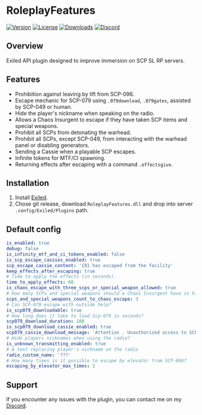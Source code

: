 # RoleplayFeatures

[![Version](https://img.shields.io/github/v/release/BIBlical33/RoleplayFeatures?sort=semver&style=flat-square&color=8DBBE9&label=Version)]()
[![License](https://img.shields.io/badge/License-CC%20BY%E2%80%93SA%203.0-df967f?style=flat-square)]()
[![Downloads](https://img.shields.io/github/downloads/BIBlical33/RoleplayFeatures/total?style=flat-square&label=Downloads&color=orange)]()
[![Discord](https://img.shields.io/badge/Discord-Support-7289DA?style=flat-square&logo=discord)](https://discord.gg/bHXRudyhtu)

## Overview
Exiled API plugin designed to improve immersion on SCP SL RP servers.

## Features
- Prohibition against leaving by lift from SCP-096.
- Escape mechanic for SCP-079 using `.079download`, `.079gates`, assisted by SCP-049 or human.
- Hide the player's nickname when speaking on the radio.
- Allows a Chaos Insurgent to escape if they have taken SCP items and special weapons.
- Prohibit all SCPs from detonating the warhead.
- Prohibit all SCPs, except SCP-049, from interacting with the warhead panel or disabling generators.
- Sending a Cassie when a playable SCP escapes.
- Infinite tokens for MTF/CI spawning.
- Returning effects after escaping with a command `.effectsgive`.


## Installation
1. Install [Exiled](https://github.com/ExSLMod-Team/EXILED).
2. Chose git release, download `RoleplayFeatures.dll` and drop into server `.config/Exiled/Plugins` path.
 
## Default config
```yaml
is_enabled: true
debug: false
is_infinity_mtf_and_ci_tokens_enabled: false
is_scp_escape_cassies_enabled: true
scp_escape_cassie_content: '{0} has escaped from the facility'
keep_effects_after_escaping: true
# Time to apply the effects (in seconds).
time_to_apply_effects: 60
is_chaos_escape_with_three_scps_or_special_weapon_allowed: true
# How many SCPs and special weapons should a Chaos Insurgent have in his inventory to escape?
scps_and_special_weapons_count_to_chaos_escape: 3
# Can SCP-079 escape with outside help?
is_scp079_downloadable: true
# How long does it take to load Scp-079 in seconds?
scp079_download_duration: 100
is_scp079_download_cassie_enabled: true
scp079_cassie_download_message: 'Attention . Unauthorized access to SCP 0 7 9 containment chamber has been detected . Security check requires'
# Hide players nicknames when using the radio?
is_unknown_transmitting_enabled: true
# A text replacing player's nickname on the radio
radio_custom_name: '???'
# How many times is it possible to escape by elevator from SCP-096?
escaping_by_elevator_max_times: 2
```

## Support
If you encounter any issues with the plugin, you can contact me on my [Discord](https://discord.gg/bHXRudyhtu).
